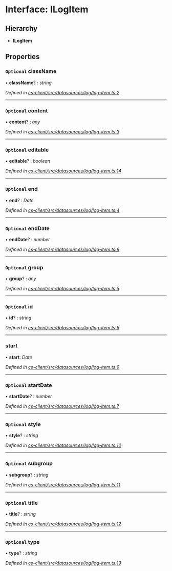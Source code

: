 # Interface: ILogItem

## Hierarchy

* **ILogItem**

## Properties

### `Optional` className

• **className**? : *string*

*Defined in [cs-client/src/datasources/log/log-item.ts:2](https://github.com/RichardHovenkamp/csnext/blob/d817caa/packages/cs-client/src/datasources/log/log-item.ts#L2)*

___

### `Optional` content

• **content**? : *any*

*Defined in [cs-client/src/datasources/log/log-item.ts:3](https://github.com/RichardHovenkamp/csnext/blob/d817caa/packages/cs-client/src/datasources/log/log-item.ts#L3)*

___

### `Optional` editable

• **editable**? : *boolean*

*Defined in [cs-client/src/datasources/log/log-item.ts:14](https://github.com/RichardHovenkamp/csnext/blob/d817caa/packages/cs-client/src/datasources/log/log-item.ts#L14)*

___

### `Optional` end

• **end**? : *Date*

*Defined in [cs-client/src/datasources/log/log-item.ts:4](https://github.com/RichardHovenkamp/csnext/blob/d817caa/packages/cs-client/src/datasources/log/log-item.ts#L4)*

___

### `Optional` endDate

• **endDate**? : *number*

*Defined in [cs-client/src/datasources/log/log-item.ts:8](https://github.com/RichardHovenkamp/csnext/blob/d817caa/packages/cs-client/src/datasources/log/log-item.ts#L8)*

___

### `Optional` group

• **group**? : *any*

*Defined in [cs-client/src/datasources/log/log-item.ts:5](https://github.com/RichardHovenkamp/csnext/blob/d817caa/packages/cs-client/src/datasources/log/log-item.ts#L5)*

___

### `Optional` id

• **id**? : *string*

*Defined in [cs-client/src/datasources/log/log-item.ts:6](https://github.com/RichardHovenkamp/csnext/blob/d817caa/packages/cs-client/src/datasources/log/log-item.ts#L6)*

___

###  start

• **start**: *Date*

*Defined in [cs-client/src/datasources/log/log-item.ts:9](https://github.com/RichardHovenkamp/csnext/blob/d817caa/packages/cs-client/src/datasources/log/log-item.ts#L9)*

___

### `Optional` startDate

• **startDate**? : *number*

*Defined in [cs-client/src/datasources/log/log-item.ts:7](https://github.com/RichardHovenkamp/csnext/blob/d817caa/packages/cs-client/src/datasources/log/log-item.ts#L7)*

___

### `Optional` style

• **style**? : *string*

*Defined in [cs-client/src/datasources/log/log-item.ts:10](https://github.com/RichardHovenkamp/csnext/blob/d817caa/packages/cs-client/src/datasources/log/log-item.ts#L10)*

___

### `Optional` subgroup

• **subgroup**? : *string*

*Defined in [cs-client/src/datasources/log/log-item.ts:11](https://github.com/RichardHovenkamp/csnext/blob/d817caa/packages/cs-client/src/datasources/log/log-item.ts#L11)*

___

### `Optional` title

• **title**? : *string*

*Defined in [cs-client/src/datasources/log/log-item.ts:12](https://github.com/RichardHovenkamp/csnext/blob/d817caa/packages/cs-client/src/datasources/log/log-item.ts#L12)*

___

### `Optional` type

• **type**? : *string*

*Defined in [cs-client/src/datasources/log/log-item.ts:13](https://github.com/RichardHovenkamp/csnext/blob/d817caa/packages/cs-client/src/datasources/log/log-item.ts#L13)*
